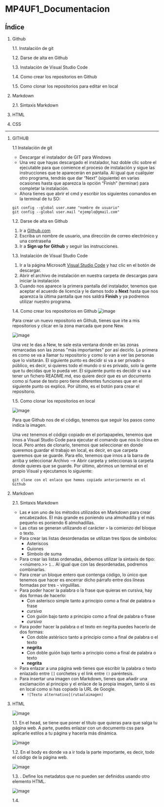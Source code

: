 # MP4UF1_Documentacion
## Índice
1. Github
   
   1.1. Instalación de git
   
   1.2. Darse de alta en Github
   
   1.3. Instalación de Visual Studio Code
   
   1.4. Como crear los repositorios en Github
   
   1.5. Como clonar los repositorios para editar en local
2. Markdown
   
   2.1. Sintaxis Markdown
3. HTML
4. CSS
--------------------------------------------------------
1. GITHUB
   
   1.1 Instalación de git
      * Descargar el instalador de GIT para Windows
      * Una vez que hayas descargado el instalador, haz doble clic sobre el ejecutable para que           comience el proceso de instalación y sigue las instrucciones que te aparecerán en pantalla.       Al igual que cualquier otro programa, tendrás que dar “Next” (siguiente) en varias               ocasiones hasta que aparezca la opción “Finish” (terminar) para completar la instalación.
      * Ahora tienes que abrir el cmd y escribir los siguientes comandos en la terminal de tu SO:
    ``` 
    git config --global user.name "nombre de usuario"
    git config --global user.mail "ejemplo@gmail.com"
    ```
   1.2. Darse de alta en Github
      1. Ir a [Github.com](https://github.com/join)
      2. Escriba un nombre de usuario, una dirección de correo electrónico y una contraseña
      3. Ir a __Sign up for Github__ y seguir las instrucciones.
   
   1.3. Instalación de Visual Studio Code
      1. Ir a la página Microsoft [Visual Studio Code](https://code.visualstudio.com/) y haz clic          en el botón de descargar.
      2. Abrir el archivo de instalación en nuestra carpeta de descargas para iniciar la                  instalación
      3. Cuando nos aparece la primera pantalla del instalador, tenemos que aceptar el acuerdo de licencia y le damos todo a __Next__ hasta que nos aparezca la última            pantalla que nos saldrá __Finish__ y ya podremos utilizar nuestro programa.

   1.4. Como crear los repositorios en Github
   ![image](https://user-images.githubusercontent.com/90915730/193757398-0ca53db6-2763-405f-b097-bcd2658c9ef5.png)
   
   
   Para crear un nuevo repositorio en Github, tienes que irte a mis repositorios y clicar en la zona marcada que pone New.
   
   
   
   ![image](https://user-images.githubusercontent.com/90915730/193758482-beaf0afc-0754-4438-83ad-d085aa362631.png)
   
   Una vez le das a New, te sale esta ventana donde en las zonas remarcadas son las zonas "más importantes" por así decirlo. La primera es como se va a llamar tu          repositorio y como lo van a ver las personas que lo visitarán. El siguiente punto es decidir si va a ser privado o público, es decir, si quieres todo el mundo o si    es privado, solo la gente que tu decidas que lo pueda ver. El siguiente punto es decidir si va a tener un fichero README.md, eso quiere decir que es un documento      como si fuese de texto pero tiene diferentes funciones que en el siguiente punto os explico. Por último, es el botón para crear el repositorio.

   1.5. Como clonar los repositorios en local
   
   ![image](https://user-images.githubusercontent.com/90915730/193762405-d4ac4112-1057-4b5a-9249-4b1f664a3480.png)
   
   Para que Github nos de el código, tenemos que seguir los pasos como indica la imagen. 
   
   Una vez tenemos el código copiado en el portapapeles, tenemos que irnos a Visual Studio Code para ejecutar el comando que nos lo clona en local. Pero antes de          clonarlo, tenemos que seleccionar en donde queremos guardar el trabajo en local, es decir, en que carpeta queremos que se guarde. Para ello, tenemos que irnos a la    barra de arriba y seleccionar Archivo --> Abrir carpeta y seleccionas la carpeta donde quieres que se guarde. Por último, abrimos un terminal en el propio Visual y    ejecutamos lo siguiente:
   
   ```git clone con el enlace que hemos copiado anteriormente en el Github```
   
2. Markdown
     
     2.1. Sintaxis Markdown
      - Las ```#``` son uno de los métodos utilizados en Markdown para crear encabezados. El más grande es poniendo una almohadilla y el más pequeño es                         poniendo 6 almohadillas.
      - Las citas se generan utilizando el carácter ```>``` la comienzo del bloque o texto.
      - Para crear las listas desordenadas se utilizan tres tipos de símbolos: 
          * Asteriscos 
          * Guiones
          * Símbolo de suma
      - Para crear las listas ordenadas, debemos utilizar la sintaxis de tipo: <<número.>> ```1.```. Al igual que con las desordenadas, podremos combinarlas.
      - Para crear un bloque entero que contenga código, lo único que tenemos que hacer es encerrar dicho párrafo entre dos líneas formadas por tres ```~```                   virgulillas.
      - Para poder hacer la palabra o la frase que quieras en cursiva, hay dos formas de hacerlo:
          * Con asterisco simple tanto a principio como a final de palabra o frase
          * *cursiva*
          * Con guión bajo tanto a principio como a final de palabra o frase
          * _cursiva_
      - Para poder hacer la palabra o el texto en negrita puedes hacerlo de dos formas:
          * Con doble astérisco tanto a principio como a final de palabra o el texto
          * **negrita**
          * Con doble guión bajo tanto a principio como a final de palabra o texto
          * __negrita__
      - Para enlazar a una página web tienes que escribir la palabra o texto enlazado entre ```[]``` corchetes y el link entre ```()``` paréntesis.
      - Para insertar una imagen con Markdown, tienes que añadir una exclamación al principio y el enlace de la propia imagen, tanto si es en local como si has copiado         la URL de Google.
          * ```![Texto alternativo](rutaalaimagen)```

3. HTML

   ![image](https://user-images.githubusercontent.com/90915730/196371080-4b196740-b0cd-43b2-aca5-ce771d12d1c5.png)

   1.1. En el head, se tiene que poner el título que quieras para que salga tu página web. A parte, puedes enlazar con un documento css para aplicarle estilos a tu página y hacerla más dinámica.
   
   ![image](https://user-images.githubusercontent.com/90915730/208617025-2ef0c06f-7d43-4884-935e-b70ccfc2e401.png)
   
   1.2. En el body es donde va a ir toda la parte importante, es decir, todo el código de la página web.
   
   ![image](https://user-images.githubusercontent.com/90915730/208617082-8c07db47-0875-44b9-bee9-59d493598021.png)
   
   1.3. <meta>. Define los metadatos que no pueden ser definidos usando otro elemento HTML. 
   
   ![image](https://user-images.githubusercontent.com/90915730/208616946-69cfdecc-0281-4d28-a6f8-b529df10a553.png)
   
   1.4. <title>. Representa el título del documento. Se muestra en la barra superior del navegador o en las pestañas de página.
   
   ![image](https://user-images.githubusercontent.com/90915730/208619625-ee146b8d-67cc-4f70-878e-af6b99ab0e21.png)

   1.5. <link>. Utilizada para enlazar documentos externos, por ejemplo CSS. Se debe incluir dentro del <head>.
   
   ![image](https://user-images.githubusercontent.com/90915730/208619539-0516ae5d-2fdb-4a3e-b662-fcfbbd604886.png)   
   
   1.6. <style>. Usada para escribir CSS interno.
   
   ![image](https://user-images.githubusercontent.com/90915730/208618912-5cf0e0b2-8520-4cd3-b3c6-5a9d5a982e32.png)

   1.7. header. Determina la cabecera de una web o de un elemento.
   
   ![image](https://user-images.githubusercontent.com/90915730/208619041-45b5b364-aaa8-4455-bb0e-b99ecde58516.png)

   1.8. Encabezados. Describe el tema de la sección. Disponemos de seis niveles: de h1 a h6, siendo h1 la cabecera de mayor importancia. Sólo puede existir una etiqueta h1 en el documento.
   
   ![image](https://user-images.githubusercontent.com/90915730/208618333-090f3933-aa93-4d21-9eea-58b86ea0b34f.png)

   ![image](https://user-images.githubusercontent.com/90915730/208618479-e5326930-d99d-4819-9588-584bf93e1a2d.png)

   1.9. Párrafo. Se utilizan para encerrar párrafos de texto, entendiendo como párrafo un conjunto de frases relacionadas entre sí. Son elementos de bloque.
   
   ![image](https://user-images.githubusercontent.com/90915730/208621835-3f1f6793-f3c6-43c6-8a7d-1daf8ff11547.png)

   1.10. Listas:
      
      1.10.1. Desordenadas. Son aquellas en las que el orden de los ítems no es relevante, como en una lista de compras. Estas son encerradas en un elemento ul.
      
      1.10.2. Ordenadas. son aquellas en las que el orden sí es relevante, como en una receta. Estas son encerradas en un elemento ol.
   
      IMPORTANTE. CADA ELEMENTO DE LA LISTA SE COLOCA DENTRO DE UN ELEMENTO li.
   
   1.11. Enlaces. Sirve para convertir algún texto dentro de un párrafo en un vínculo.
   
   1.12. Salto de línea. (br) Inserta un intro en un párrafo.
   
   1.13. Comentarios. En un documento HTML podemos poner anotaciones que no se visualizarán cuando la página web se vea en el navegador pero que son útiles para desarrollar la web. La sintaxis es <!-- comentario -->
   
4. CSS
   
   ![image](https://user-images.githubusercontent.com/90915730/208623346-a9cfee6a-d5e1-424c-b7c0-f737f1ad104a.png)

   4.1. Selector de elementos. Corresponde con todos los elementos de este nombre en la página. El siguiente ejemplo afectaría a TODOS los elementos a del documento HTML
   
   ![image](https://user-images.githubusercontent.com/90915730/208624497-25a379cb-3e1e-41fa-8a41-eb3c88d00289.png)

   4.2. Selector de clase. Corresponde con todos los elementos que tengan el atributo class con el valor especificado. Por ejemplo el selector
   
   ![image](https://user-images.githubusercontent.com/90915730/208624456-4598bb2f-b2db-485f-b0c2-431f8a0df4af.png)

   4.3. Selector de id. Corresponde a todos los elementos HTML que tienen un atributo id con el valor especificado.
   
   ![image](https://user-images.githubusercontent.com/90915730/208624389-4eb0b113-b555-401d-97e2-8ff3f6238ddb.png)

   4.4. Selectores universales. Sirven para seleccionar todos los elementos de la página. En el  ejemplo, todos los elementos han de tener un borde solido negro de un pixel.
   
   ![image](https://user-images.githubusercontent.com/90915730/208624336-1408e4c6-5fff-450c-87ab-99db6e215a92.png)

   4.5. Selectores de atributos. Permiten seleccionar elementos en función de los atributos que contienen. En el ejemplo quedan afectados todos los elementos img con un atributo “alt”.
   
   ![image](https://user-images.githubusercontent.com/90915730/208624303-67fd7763-fe02-4ac3-b5d5-ca518ac99c71.png)

   4.6. Selectores de hijos. Para seleccionar elementos concretos que son hijos DIRECTOS de otros elementos concretos. Por ejemplo, esta regla pone de color azul el texto de los elementos strong que son hijos de h3 pero no el resto de elementos strong.
   
   ![image](https://user-images.githubusercontent.com/90915730/208624240-bf14ad1d-a3d8-42b4-af57-62d1fed892de.png)

   4.7. Selectores de descendientes. Similar al selector de hijos pero, a diferencia de ellos, que solo seleccionan elementos descendientes DIRECTOS, los selectores de descendientes seleccionan los elementos pertinentes EN CUALQUIER PUNTO de la jerarquía del elemento.
   
   ![image](https://user-images.githubusercontent.com/90915730/208624176-22caa9f5-f3e9-4324-ba6a-4a007c3bd2b1.png)

   4.8. Selectores de hermanos adyacentes. Permiten seleccionar un elemento concreto que aparece DIRECTAMENTE DESPUÉS de otro elemento concreto al mismo nivel de la jerarquía del elemento.
   
   ![image](https://user-images.githubusercontent.com/90915730/208624646-49c2722c-eb78-4eed-a669-80edb0d8592a.png)

   4.9. Márgenes (margin). Representan el área transparente que rodea la caja. Es decir, el espacio que la separará de los elementos contiguos. La propiedad margen se puede desplegar a su vez en cuatro propiedades además del valor “margin” como propiedad global.
      - margin-top (margen superior)
      - margin-bottom (margen inferior)
      - margin-right (margen derecho)
      - margin-left (margen izquierdo)
   
   4.10. Bordes (border). Representan el estilo que tendrán los bordes del elemento.
   
   4.11. Relleno (padding). Espacio entre el borde del elemento y su contenido.
   

